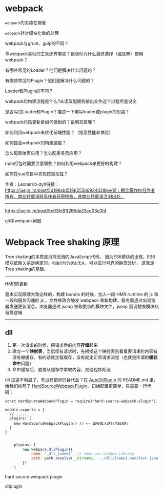 #  webpack

`webpack`的劣势在哪里

`webpack`针对模块化做的处理

webpack与grunt、gulp的不同？

与webpack类似的工具还有哪些？谈谈你为什么最终选择（或放弃）使用webpack？

有哪些常见的Loader？他们是解决什么问题的？

有哪些常见的Plugin？他们是解决什么问题的？

Loader和Plugin的不同？

webpack的构建流程是什么?从读取配置到输出文件这个过程尽量说全

是否写过Loader和Plugin？描述一下编写loader或plugin的思路？

webpack的热更新是如何做到的？说明其原理？

如何利用webpack来优化前端性能？（提高性能和体验）

如何提高webpack的构建速度？

怎么配置单页应用？怎么配置多页应用？

npm打包时需要注意哪些？如何利用webpack来更好的构建？

如何在vue项目中实现按需加载？


作者：Leonardo-zyh链接：https://juejin.im/post/5d199ab15188255d6924028b来源：掘金著作权归作者所有。商业转载请联系作者获得授权，非商业转载请注明出处。



----

https://juejin.im/post/5e03fe81f265da33cd03c0fd

git中webpack问题

# Webpack Tree shaking 原理

Tree shaking的本质是消除无用的JavaScript代码。
因为ES6模块的出现，ES6模块依赖关系是确定的，`和运行时的状态无关`，可以进行可靠的静态分析，
这就是Tree shaking的基础。

---

HMR热更新

基本实现原理大致这样的，构建 bundle 的时候，加入一段 HMR runtime 的 js 和一段和服务沟通的 js 。文件修改会触发 webpack 重新构建，服务器通过向浏览器发送更新消息，浏览器通过 jsonp 拉取更新的模块文件，jsonp 回调触发模块热替换逻辑

---

## dll

1. 第一次请求的时候，把请求后的内容**存储**起来
2. 建立一个**映射表**，当后续有请求时，先根据这个映射表到看看要请求的内容有没有被缓存，有的话就加载缓存，没有就走正常请求流程（也就是所谓的**缓存命中**问题）
3. 命中缓存后，直接从缓存中拿取内容，交给程序处理

dll 加速不明显了，有没有更好的替代品？在 [AutoDllPlugin](https://github.com/asfktz/autodll-webpack-plugin) 的 README.md 里，给我们推荐了 [HardSourceWebpackPlugin](https://github.com/mzgoddard/hard-source-webpack-plugin)，初始配置更简单，只需要一行代码：

```
const HardSourceWebpackPlugin = require('hard-source-webpack-plugin');

module.exports = {
  // ......
  plugins: [
    new HardSourceWebpackPlugin() // <- 直接加入这行代码就行
  ]
}
```

```js

    plugins: [
        new webpack.DllPlugin({ 
            name: '_dll_[name]', // name === output.library
            path: path.resolve(__dirname, '../dll/[name].manifest.json'),
        })
    ]
```

hard source webpack plugin

dllplugin